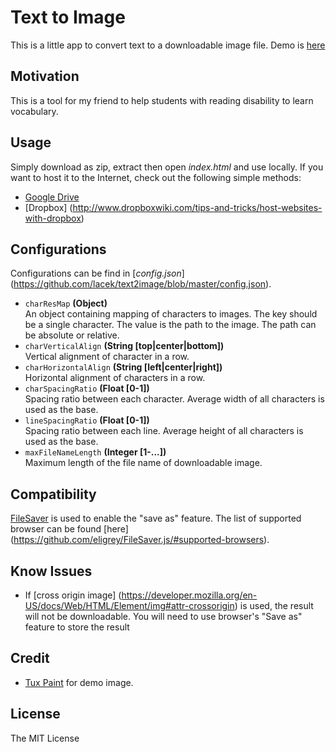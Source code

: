 Text to Image
==============================
This is a little app to convert text to a downloadable image file. Demo is 
[here](http://cdn.rawgit.com/lacek/text2image/master/index.html)

Motivation
------------------------------
This is a tool for my friend to help students with reading disability to learn
vocabulary.


Usage
------------------------------
Simply download as zip, extract then open *index.html* and use locally.
If you want to host it to the Internet, check out the following simple methods:

- [Google Drive](https://support.google.com/drive/answer/2881970)
- [Dropbox]
(http://www.dropboxwiki.com/tips-and-tricks/host-websites-with-dropbox)


Configurations
------------------------------
Configurations can be find in [*config.json*]
(https://github.com/lacek/text2image/blob/master/config.json).

- `charResMap` **(Object)**  
An object containing mapping of characters to images.
The key should be a single character. The value is the path to the image. The 
path can be absolute or relative.
- `charVerticalAlign` **(String [top|center|bottom])**  
Vertical alignment of character in a row.
- `charHorizontalAlign` **(String [left|center|right])**  
Horizontal alignment of characters in a row.
- `charSpacingRatio` **(Float [0-1])**  
Spacing ratio between each character. Average width of all characters is used 
as the base.
- `lineSpacingRatio` **(Float [0-1])**  
Spacing ratio between each line. Average height of all characters is used as 
the base.
- `maxFileNameLength` **(Integer [1-...])**  
Maximum length of the file name of downloadable image.

Compatibility
------------------------------
[FileSaver](https://github.com/eligrey/FileSaver.js) is used to enable the 
"save as" feature. The list of supported browser can be found [here]
(https://github.com/eligrey/FileSaver.js/#supported-browsers).


Know Issues
------------------------------
- If [cross origin image]
(https://developer.mozilla.org/en-US/docs/Web/HTML/Element/img#attr-crossorigin)
is used, the result will not be downloadable. You will need to use browser's 
"Save as" feature to store the result


Credit
------------------------------
- [Tux Paint](http://http://www.tuxpaint.org) for demo image.


License
------------------------------
The MIT License